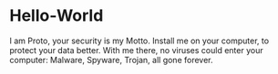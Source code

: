 # Hello-World
I am Proto, your security is my Motto. Install me on your computer, to protect your data better. With me there, no viruses could enter your computer: Malware, Spyware, Trojan, all gone forever.
